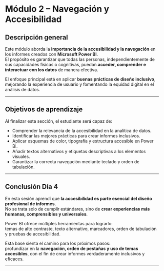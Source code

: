 # Módulo 2 – Navegación y Accesibilidad

## Descripción general
Este módulo aborda la **importancia de la accesibilidad y la navegación** en los informes creados con **Microsoft Power BI**.  
El propósito es garantizar que todas las personas, independientemente de sus capacidades físicas o cognitivas, puedan **acceder, comprender e interactuar con los datos** de manera efectiva.

El enfoque principal está en aplicar **buenas prácticas de diseño inclusivo**, mejorando la experiencia de usuario y fomentando la equidad digital en el análisis de datos.

---

## Objetivos de aprendizaje
Al finalizar esta sección, el estudiante será capaz de:

- Comprender la relevancia de la accesibilidad en la analítica de datos.  
- Identificar las mejores prácticas para crear informes inclusivos.  
- Aplicar esquemas de color, tipografía y estructura accesible en Power BI.  
- Añadir textos alternativos y etiquetas descriptivas a los elementos visuales.  
- Garantizar la correcta navegación mediante teclado y orden de tabulación.

---

## Conclusión Día 4
En esta sesión aprendí que **la accesibilidad es parte esencial del diseño profesional de informes**.  
No se trata solo de cumplir estándares, sino de **crear experiencias más humanas, comprensibles y universales**.  

Power BI ofrece múltiples herramientas para lograrlo:  
temas de alto contraste, texto alternativo, marcadores, orden de tabulación y pruebas de accesibilidad.

Esta base sienta el camino para los próximos pasos:  
profundizar en la **navegación, orden de pestañas y uso de temas accesibles**, con el fin de crear informes verdaderamente inclusivos y eficaces.

---